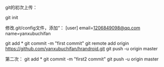 git的初次上传：

git init

修改.git/config文件，添加“：
[user]
email=1206849098@qq.com
name=yanxubuchifan

git add *
git commit -m "first commit"
git remote add origin https://github.com/yanxubuchifan/hrandroid.git
git push -u origin master


第二次：
git add *
git commit -m "first2 commit"
git push -u origin master
